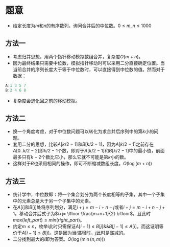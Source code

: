 # 题意

- 给定长度为$m$和$n$的有序数列，询问合并后的中位数。$0 \leq m,n \leq1000$

## 方法一

- 考虑归并思想，用两个指针移动模拟数组合并，复杂度$O(m+n)$。
- 因为最终结果只需要中位数，模拟指针移动时可以采用二分直接确定位置。当当前合并的序列长度大于等于中位数时，可以直接得到中位数的值。然而对于数据：

```cpp
A:1 3 5 7
B:2 4 6 8
```

- 复杂度会退化回之前的移动模拟。

## 方法二

- 换一个角度考虑，对于中位数问题可以转化为求合并后序列中的第$k$小的问题。
- 套用二分的思想，比较$A[k/2-1]$和$B[k/2-1]$，因为$A[k/2-1]$之前存在$A[0..k/2-2]$即$k/2-1$个数，即对于$A[k/2-1]$和$B[k/2-1]$中的最小值，前面最多只有$k-2$个数比它小，那么它就不可能是第$k$小的数。
- 这样对于$B$也采用相同的操作，即可不断缩减数组长度。$O(\log(m+n))$

## 方法三

- 统计学中，中位数即：将一个集合划分为两个长度相等的子集，其中一个子集中的元素总是大于另一个子集中的元素。
- 在$A[i]$和$B[j]$处将序列划分，满足$i+j=m-i+n-j$或者$i+j=m-i+n-j+1$。移动合并后式子为$i+j= \lfloor \frac{m+n+1}{2} \rfloor$。且此时$max(left\_part) \leq min(right\_part)$。
- 约定$m\leq n$，枚举$i$此时只需保证$A[i-1] \leq B[j] \&\& B[j-1] \leq A[i]$。而这证明等价于$A[i-1] \leq B[j]$。这是因为当$i$递增时，$j$此时是递减的。
- 二分找到最大的$i$即为答案。$O(\log(\min(n,m)))$
